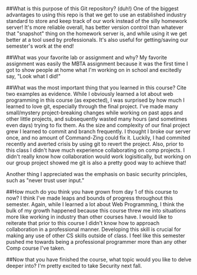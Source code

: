 ##What is this purpose of this Git repository? (duh!)
One of the biggest advantages to using this repo is that we get to use an established industry standard to store and keep track of our work instead of the silly homework server! It's more reliable overall, has better version control than whatever that "snapshot" thing on the homework server is, and while using it we get better at a tool used by professionals. It's also useful for getting/saving our semester's work at the end!

##What was your favorite lab or assignment and why?
My favorite assignment was easily the MBTA assignment because it was the first time I got to show people at home what I'm working on in school and excitedly say, "Look what I did!" 

##What was the most important thing that you learned in this course? Cite two examples as evidence.
While I obviously learned a lot about web programming in this course (as expected), I was surprised by how much I learned to love git, especially through the final project. I've made many small/mystery project-breaking changes while working on past apps and other little projects, and subsequently wasted many hours (and sometimes even days) trying to fix them. As the size and complexity of our final project grew I learned to commit and branch frequently. I thought I broke our server once, and no amount of Command-Zing could fix it. Luckily, I had commited recently and averted crisis by using git to revert the project. Also, prior to this class I didn't have much experience collaborating on comp projects. I didn't really know how collaboration would work logisitically, but working on our group project showed me git is also a pretty good way to achieve that! 

Another thing I appreciated was the emphasis on basic security principles, such as "never trust user input."

##How much do you think you have grown from day 1 of this course to now?
I think I've made leaps and bounds of progress throughout this semester. Again, while I learned a lot about Web Programming, I think the bulk of my growth happened because this course threw me into situations more like working in industry than other courses have. I would like to reiterate that prior to this course I didn't know how to approach collaboration in a professional manner. Developing this skill is crucial for making any use of other CS skills outside of class. I feel like this semester pushed me towards being a professional programmer more than any other Comp course I've taken.

##Now that you have finished the course, what topic would you like to delve deeper into?
I'm pretty excited to take Security next fall.